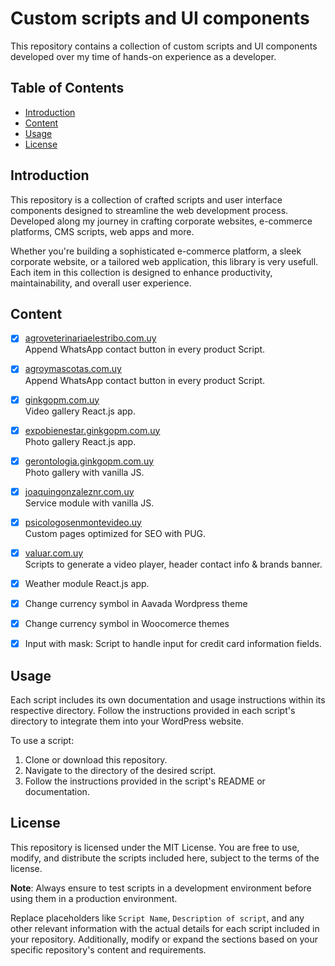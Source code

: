 # Custom scripts and UI components

This repository contains a collection of custom scripts and UI components developed over my time of hands-on experience as a developer.

## Table of Contents

- [Introduction](#introduction)
- [Content](#content)
- [Usage](#usage)
- [License](#license)

## Introduction

This repository is a collection of crafted scripts and user interface components designed to streamline the web development process. Developed along my journey in crafting corporate websites, e-commerce platforms, CMS scripts, web apps and more.

Whether you're building a sophisticated e-commerce platform, a sleek corporate website, or a tailored web application, this library is very usefull. Each item in this collection is designed to enhance productivity, maintainability, and overall user experience.

## Content

- [X] [agroveterinariaelestribo.com.uy](https://agroveterinariaelestribo.com.uy)  
  Append WhatsApp contact button in every product Script.

- [X] [agroymascotas.com.uy](https://agroymascotas.com.uy)  
  Append WhatsApp contact button in every product Script.

- [X] [ginkgopm.com.uy](https://ginkgopm.com.uy)  
  Video gallery React.js app.

- [X] [expobienestar.ginkgopm.com.uy](https://expobienestar.ginkgopm.com.uy)  
  Photo gallery React.js app.

- [X] [gerontologia.ginkgopm.com.uy](https://gerontologia.ginkgopm.com.uy)  
  Photo gallery with vanilla JS.

- [X] [joaquingonzaleznr.com.uy](https://joaquingonzaleznr.com.uy)  
  Service module with vanilla JS.

- [X] [psicologosenmontevideo.uy](https://psicologosenmontevideo.uy/)  
  Custom pages optimized for SEO with PUG.

- [X] [valuar.com.uy](https://valuar.com.uy)  
  Scripts to generate a video player, header contact info & brands banner.

- [X] Weather module React.js app.

- [X] Change currency symbol in Aavada Wordpress theme

- [X] Change currency symbol in Woocomerce themes

- [X] Input with mask: Script to handle input for credit card information fields.

## Usage

Each script includes its own documentation and usage instructions within its respective directory. Follow the instructions provided in each script's directory to integrate them into your WordPress website.

To use a script:
1. Clone or download this repository.
2. Navigate to the directory of the desired script.
3. Follow the instructions provided in the script's README or documentation.

## License

This repository is licensed under the MIT License. You are free to use, modify, and distribute the scripts included here, subject to the terms of the license.

**Note**: Always ensure to test scripts in a development environment before using them in a production environment.

Replace placeholders like `Script Name`, `Description of script`, and any other relevant information with the actual details for each script included in your repository. Additionally, modify or expand the sections based on your specific repository's content and requirements.